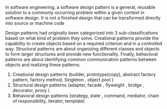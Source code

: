 In software engineering, a software design pattern is a general, reusable solution to a commonly occurring problem within a given context in software design. It is not a finished design that can be transformed directly into source or machine code

Design patterns had originally been categorized into 3 sub-classifications based on what kind of problem they solve. Creational patterns provide the capability to create objects based on a required criterion and in a controlled way. Structural patterns are about organizing different classes and objects to form larger structures and provide new functionality. Finally, behavioral patterns are about identifying common communication patterns between objects and realizing these patterns. 

1. Creational design patterns (builder, prototype(copy), abstract factory pattern, factory method, Singleton , object pool )
2. Structural design patterns (adapter, facade , flyweight , bridge , decorator, proxy )
3. Behavioral design patterns (strategy, state , command, mediator, chain of responsibility, iterator, template)
